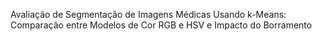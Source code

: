 Avaliação de Segmentação de Imagens Médicas Usando k-Means: Comparação entre Modelos de Cor RGB e HSV e Impacto do Borramento
